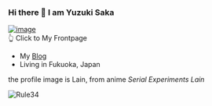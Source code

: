### Hi there 👋 I am Yuzuki Saka  

[![image](https://api.bento.me/v1/og/saka)
](https://bento.me/saka)  
👆 Click to My Frontpage  
- My [Blog](https://chouyuduki.github.io/)  
- Living in Fukuoka, Japan  
   

the profile image is Lain, from anime *Serial Experiments Lain*   

![Rule34](https://count.getloli.com/get/@ChouYuduki.github.readme?theme=rule34)   

<!--
**ChouYuduki/ChouYuduki** is a ✨ _special_ ✨ repository because its `README.md` (this file) appears on your GitHub profile.

Here are some ideas to get you started:

- 🔭 I’m currently working on ...
- 🌱 I’m currently learning ...
- 👯 I’m looking to collaborate on ...
- 🤔 I’m looking for help with ...
- 💬 Ask me about ...
- 📫 How to reach me: ...
- 😄 Pronouns: ...
- ⚡ Fun fact: ...
-->
